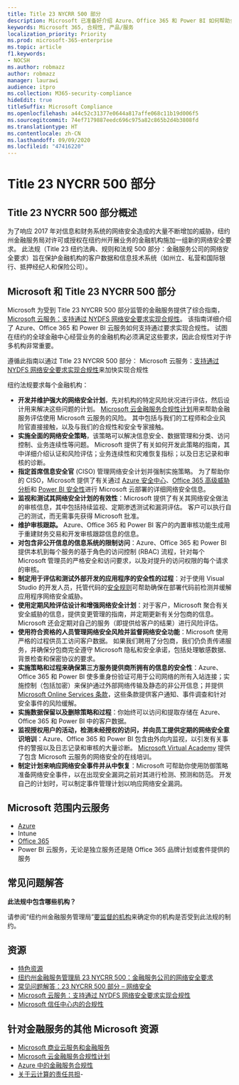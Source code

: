 ```yaml
---
title: Title 23 NYCRR 500 部分
description: Microsoft 已准备好介绍 Azure、Office 365 和 Power BI 如何帮助金融机构遵守 23 NYCRR 500 要求的指南。
keywords: Microsoft 365, 合规性, 产品/服务
localization_priority: Priority
ms.prod: microsoft-365-enterprise
ms.topic: article
f1.keywords:
- NOCSH
ms.author: robmazz
author: robmazz
manager: laurawi
audience: itpro
ms.collection: M365-security-compliance
hideEdit: true
titleSuffix: Microsoft Compliance
ms.openlocfilehash: a44c52c31377e0644a817affe068c11b19d006f5
ms.sourcegitcommit: 74ef7179887eedc696c975a82c865b2d4b3808fd
ms.translationtype: HT
ms.contentlocale: zh-CN
ms.lasthandoff: 09/09/2020
ms.locfileid: "47416220"
---
```

# <a name="title-23-nycrr-part-500"></a>Title 23 NYCRR 500 部分

## <a name="title-23-nycrr-part-500-overview"></a>Title 23 NYCRR 500 部分概述

为了响应 2017 年对信息和财务系统的网络安全造成的大量不断增加的威胁，纽约州金融服务局对许可或授权在纽约州开展业务的金融机构施加一组新的网络安全要求。 此法规（Title 23 纽约法典、规则和法规 500 部分：金融服务公司的网络安全要求）旨在保护金融机构的客户数据和信息技术系统（如州立、私营和国际银行、抵押经纪人和保险公司）。

## <a name="microsoft-and-title-23-nycrr-part-500"></a>Microsoft 和 Title 23 NYCRR 500 部分

Microsoft 为受到 Title 23 NYCRR 500 部分监管的金融服务提供了综合指南，[Microsoft 云服务：支持通过 NYDFS 网络安全要求实现合规性](https://servicetrust.microsoft.com/ViewPage/TrustDocuments?command=Download&downloadType=Document&downloadId=f7e56dc6-4e52-4e9a-af06-aa41d5851d36&docTab=6d000410-c9e9-11e7-9a91-892aae8839ad_Compliance_Guides)。 该指南详细介绍了 Azure、Office 365 和 Power BI 云服务如何支持通过要求实现合规性。 试图在纽约的全球金融中心经营业务的金融机构必须满足这些要求，因此合规性对于许多机构非常重要。

遵循此指南以通过 Title 23 NYCRR 500 部分： Microsoft 云服务：[支持通过 NYDFS 网络安全要求实现合规性](https://go.microsoft.com/fwlink/p/?linkid=2098969)来加快实现合规性

纽约法规要求每个金融机构：

- **开发并维护强大的网络安全计划**，先对机构的特定风险状况进行评估，然后设计用来解决这些问题的计划。 [Microsoft 云金融服务合规性计划](https://www.microsoft.com/download/confirmation.aspx?id=55332)用来帮助金融服务评估使用 Microsoft 云服务的风险。 其中包括与我们的工程师和企业风险官直接接触，以及与我们的合规性和安全专家接触。
- **实施全面的网络安全策略**，该策略可以解决信息安全、数据管理和分类、访问控制、业务连续性等问题。 Microsoft 提供了有关如何开发此策略的指南，其中详细介绍认证和风险评估；业务连续性和灾难恢复指标；以及日志记录和审核的诊断。
- **指定首席信息安全官** (CISO) 管理网络安全计划并强制实施策略。 为了帮助你的 CISO，Microsoft 提供了有关通过 [Azure 安全中心](https://azure.microsoft.com/services/security-center/?v=17.23h)、[Office 365 高级威胁分析](https://docs.microsoft.com/advanced-threat-analytics/)和 [Power BI 安全性](https://go.microsoft.com/fwlink/?LinkId=829185)进行 Microsoft 云部署的详细网络安全信息。
- **监视和测试其网络安全计划的有效性**：Microsoft 提供了有关其网络安全做法的审核信息，其中包括持续监视、定期渗透测试和漏洞评估。 客户可以执行自己的测试，而无需事先获得 Microsoft 批准。
- **维护审核跟踪。** Azure、Office 365 和 Power BI 客户的内置审核功能生成用于重建财务交易和开发审核跟踪信息的信息。
- **对包含非公开信息的信息系统的限制访问**：Azure、Office 365 和 Power BI 提供本机到每个服务的基于角色的访问控制 (RBAC) 流程，针对每个 Microsoft 管理员的严格安全和访问要求，以及对提升的访问权限的每个请求的审核。
- **制定用于评估和测试外部开发的应用程序的安全性的过程**：对于使用 Visual Studio 的开发人员，托管代码的[安全规则](https://docs.microsoft.com/visualstudio/code-quality/security-rules-rule-set-for-managed-code)可帮助确保在部署代码前检测并缓解应用程序网络安全威胁。
- **使用定期风险评估设计和增强网络安全计划**：对于客户，Microsoft 聚合有关安全威胁的信息，提供变更管理的指南，并定期更新有关分包商的信息。 Microsoft 还会定期对自己的服务（即提供给客户的结果）进行风险评估。
- **使用符合资格的人员管理网络安全风险并监督网络安全功能**：Microsoft 使用严格的过程供员工访问客户数据。 如果我们聘用了分包商，我们仍负责传递服务，并确保分包商完全遵守 Microsoft 隐私和安全承诺，包括处理敏感数据、背景检查和保密协议的要求。
- **实施策略和过程来确保第三方服务提供商所拥有的信息的安全性**：Azure、Office 365 和 Power BI 使多重身份验证可用于公司网络的所有入站连接；实施控制（包括加密）来保护通过外部网络传输及静态的非公开信息；并提供 [Microsoft Online Services 条款](https://aka.ms/Online-Services-Terms)，这些条款提供客户通知、事件调查和针对安全事件的风险缓解。
- **实施数据保留以及删除策略和过程**：你始终可以访问和提取存储在 Azure、Office 365 和 Power BI 中的客户数据。
- **监视授权用户的活动，检测未经授权的访问，并向员工提供定期的网络安全意识培训**：Azure、Office 365 和 Power BI 包含由外向内监视，以引发有关事件的警报以及日志记录和审核的大量诊断。 [Microsoft Virtual Academy](https://mva.microsoft.com/) 提供了包含 Microsoft 云服务的网络安全的在线培训。
- **制定计划来响应网络安全事件并从中恢复**：Microsoft 可帮助你使用防御策略准备网络安全事件，以在出现安全漏洞之前对其进行检测、预测和防范。 开发自己的计划时，可以制定事件管理计划以响应网络安全漏洞。

## <a name="microsoft-in-scope-cloud-services"></a>Microsoft 范围内云服务

- [Azure](https://aka.ms/AzureCompliance)
- Intune
- [Office 365](https://go.microsoft.com/fwlink/p/?LinkID=2077751)
- Power BI 云服务，无论是独立服务还是随 Office 365 品牌计划或套件提供的服务

## <a name="frequently-asked-questions"></a>常见问题解答

**此法规中包含哪些机构？**

请参阅“纽约州金融服务管理局”[要监督的机构](https://go.microsoft.com/fwlink/p/?linkid=2099374)来确定你的机构是否受到此法规的制约。

## <a name="resources"></a>资源

- [特色资源](https://www.microsoft.com/trustcenter/compliance/NYCRR)
- [纽约州金融服务管理局 23 NYCRR 500：金融服务公司的网络安全要求](https://go.microsoft.com/fwlink/p/?linkid=2098976)
- [常见问题解答：23 NYCRR 500 部分 – 网络安全](https://go.microsoft.com/fwlink/p/?linkid=2098977)
- [Microsoft 云服务：支持通过 NYDFS 网络安全要求实现合规性](https://servicetrust.microsoft.com/ViewPage/TrustDocuments?command=Download&downloadType=Document&downloadId=f7e56dc6-4e52-4e9a-af06-aa41d5851d36&docTab=6d000410-c9e9-11e7-9a91-892aae8839ad_Compliance_Guides)
- [Microsoft 信任中心内的合规性](https://www.microsoft.com/trust-center/compliance/compliance-overview)

## <a name="other-microsoft-resources-for-financial-services"></a>针对金融服务的其他 Microsoft 资源

- [Microsoft 商业云服务和金融服务](https://www.microsoft.com/trustcenter/cloudservices/financialservices)
- [Microsoft 云金融服务合规性计划](https://www.microsoft.com/download/confirmation.aspx?id=55332)
- [Azure 中的金融服务合规性](https://azure.microsoft.com/resources/videos/azurecon-2015-financial-services-compliance-in-azure/)
- [关于云计算的责任共担](https://aka.ms/sharedresponsibility)- 
